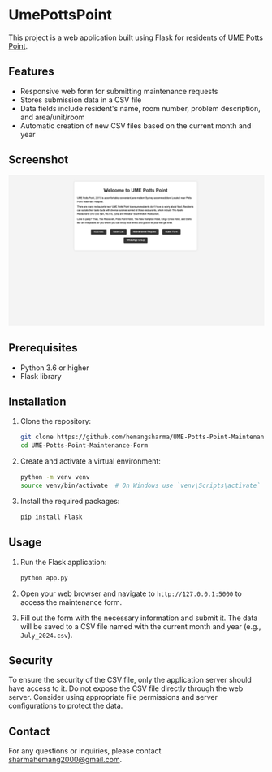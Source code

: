 # UmePottsPoint

This project is a web application built using Flask for residents of <a href="https://www.ume.com.au"> UME Potts Point</a>.

## Features

- Responsive web form for submitting maintenance requests
- Stores submission data in a CSV file
- Data fields include resident's name, room number, problem description, and area/unit/room
- Automatic creation of new CSV files based on the current month and year


## Screenshot

![Maintenance Form](Screenshot.png)

## Prerequisites

- Python 3.6 or higher
- Flask library

## Installation

1. Clone the repository:
    ```bash
    git clone https://github.com/hemangsharma/UME-Potts-Point-Maintenance-Form.git
    cd UME-Potts-Point-Maintenance-Form
    ```

2. Create and activate a virtual environment:
    ```bash
    python -m venv venv
    source venv/bin/activate  # On Windows use `venv\Scripts\activate`
    ```

3. Install the required packages:
    ```bash
    pip install Flask
    ```

## Usage

1. Run the Flask application:
    ```bash
    python app.py
    ```

2. Open your web browser and navigate to `http://127.0.0.1:5000` to access the maintenance form.

3. Fill out the form with the necessary information and submit it. The data will be saved to a CSV file named with the current month and year (e.g., `July_2024.csv`).


## Security

To ensure the security of the CSV file, only the application server should have access to it. Do not expose the CSV file directly through the web server. Consider using appropriate file permissions and server configurations to protect the data.

## Contact

For any questions or inquiries, please contact sharmahemang2000@gmail.com.
